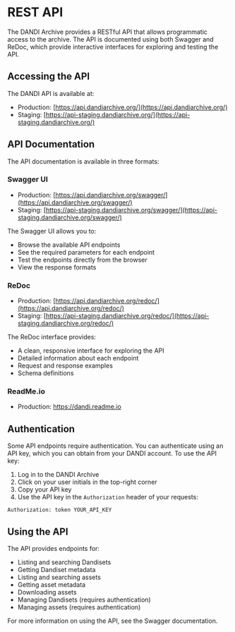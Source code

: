 # REST API

The DANDI Archive provides a RESTful API that allows programmatic access to the archive. The API is documented using both Swagger and ReDoc, which provide interactive interfaces for exploring and testing the API.

## Accessing the API

The DANDI API is available at:

- Production: [https://api.dandiarchive.org/](https://api.dandiarchive.org/)
- Staging: [https://api-staging.dandiarchive.org/](https://api-staging.dandiarchive.org/)

## API Documentation

The API documentation is available in three formats:

### Swagger UI

- Production: [https://api.dandiarchive.org/swagger/](https://api.dandiarchive.org/swagger/)
- Staging: [https://api-staging.dandiarchive.org/swagger/](https://api-staging.dandiarchive.org/swagger/)

The Swagger UI allows you to:

- Browse the available API endpoints
- See the required parameters for each endpoint
- Test the endpoints directly from the browser
- View the response formats

### ReDoc

- Production: [https://api.dandiarchive.org/redoc/](https://api.dandiarchive.org/redoc/)
- Staging: [https://api-staging.dandiarchive.org/redoc/](https://api-staging.dandiarchive.org/redoc/)

The ReDoc interface provides:

- A clean, responsive interface for exploring the API
- Detailed information about each endpoint
- Request and response examples
- Schema definitions

### ReadMe.io

- Production: https://dandi.readme.io

## Authentication

Some API endpoints require authentication. You can authenticate using an API key, which you can obtain from your DANDI account. To use the API key:

1. Log in to the DANDI Archive
2. Click on your user initials in the top-right corner
3. Copy your API key
4. Use the API key in the `Authorization` header of your requests:

```
Authorization: token YOUR_API_KEY
```

## Using the API

The API provides endpoints for:

- Listing and searching Dandisets
- Getting Dandiset metadata
- Listing and searching assets
- Getting asset metadata
- Downloading assets
- Managing Dandisets (requires authentication)
- Managing assets (requires authentication)

For more information on using the API, see the Swagger documentation.
